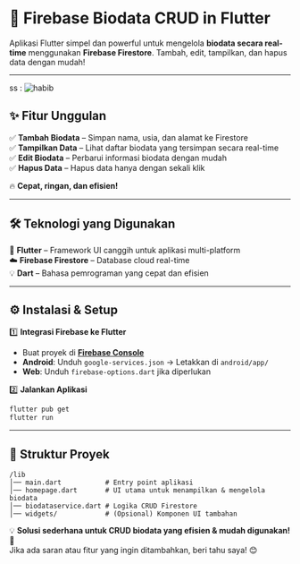 # 🚀 **Firebase Biodata CRUD in Flutter**  

Aplikasi Flutter simpel dan powerful untuk mengelola **biodata secara real-time** menggunakan **Firebase Firestore**. Tambah, edit, tampilkan, dan hapus data dengan mudah!  


---
ss :  ![habib](https://github.com/user-attachments/assets/7c756e4d-51c3-40f7-8b44-bd767d3e16d5)

## ✨ **Fitur Unggulan** 

✅ **Tambah Biodata** – Simpan nama, usia, dan alamat ke Firestore  
✅ **Tampilkan Data** – Lihat daftar biodata yang tersimpan secara real-time  
✅ **Edit Biodata** – Perbarui informasi biodata dengan mudah  
✅ **Hapus Data** – Hapus data hanya dengan sekali klik  

🔥 **Cepat, ringan, dan efisien!**  

---

## 🛠 **Teknologi yang Digunakan**  
🚀 **Flutter** – Framework UI canggih untuk aplikasi multi-platform  
☁️ **Firebase Firestore** – Database cloud real-time  
💡 **Dart** – Bahasa pemrograman yang cepat dan efisien  

---

## ⚙️ **Instalasi & Setup**  
1️⃣ **Integrasi Firebase ke Flutter**  
   - Buat proyek di **[Firebase Console](https://console.firebase.google.com/)**  
   - **Android**: Unduh `google-services.json` → Letakkan di `android/app/`  
   - **Web**: Unduh `firebase-options.dart` jika diperlukan  

2️⃣ **Jalankan Aplikasi**  
   ```sh  
   flutter pub get  
   flutter run  
   ```  

---

## 📂 **Struktur Proyek**  
```
/lib
│── main.dart           # Entry point aplikasi
│── homepage.dart       # UI utama untuk menampilkan & mengelola biodata
│── biodataservice.dart # Logika CRUD Firestore
│── widgets/            # (Opsional) Komponen UI tambahan
```  

💡 **Solusi sederhana untuk CRUD biodata yang efisien & mudah digunakan!** 🚀  
Jika ada saran atau fitur yang ingin ditambahkan, beri tahu saya! 😊
